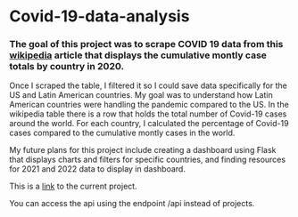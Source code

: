 # Covid-19-data-analysis

### The goal of this project was to scrape COVID 19 data from this [wikipedia](https://en.wikipedia.org/wiki/COVID-19_pandemic_cases) article that displays the cumulative montly case totals by country in 2020.

Once I scraped the table, I filtered it so I could save data specifically for the US and Latin American countries. My goal was to understand how Latin American countries were handling the pandemic compared to the US. In the wikipedia table there is a row that holds the total number of Covid-19 cases around the world. For each country, I calculated the percentage of Covid-19 cases compared to the cumulative montly cases in the world.

My future plans for this project include creating a dashboard using Flask that displays charts and filters for specific countries, and finding resources for 2021 and 2022 data to display in dashboard.  

This is a [link](https://phase-1-covid-19.herokuapp.com/projects) to the current project.

You can access the api using the endpoint /api instead of projects.


